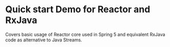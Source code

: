 # Quick start Demo for Reactor and RxJava

Covers basic usage of Reactor core used in Spring 5 and equivalent RxJava code as alternative to Java Streams.